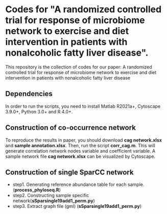 # Codes for "A randomized controlled trial for response of microbiome network to exercise and diet intervention in patients with nonalcoholic fatty liver disease".
This repository is the collection of codes for our paper: A randomized controlled trial for response of microbiome network to exercise and diet intervention in patients with nonalcoholic fatty liver disease
## Dependencies
In order to run the scripts, you need to install Matlab R2021a+, Cytoscape 3.9.0+, Python 3.0+ and R 4.0+. 
## Construction of co-occurrence network
To reproduce the results in paper, you should download **cag network.xlsx** and **sample annotation.xlsx**. Then, run the script **corr_cag.m**. This will generate correlation network nodes variable and coefficient variable. A sample network file **cag network.xlsx** can be visualized by Cytoscape.
## Construction of single SparCC network
* step1. Generating reference abundance table for each sample. (**process_phyloseq.R**)
* step2. Constructing sample specific network(**sSparsingle19add1_perm.py**)
* step3. Extract graph file (gml) (**sSparsingle19add1_perm.py**)
